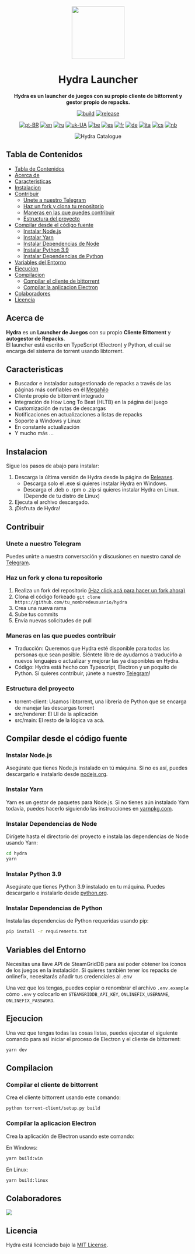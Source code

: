 <br>

<div align="center">

[<img src="./resources/icon.png" width="144"/>](https://hydralauncher.site)

  <h1 align="center">Hydra Launcher</h1>

  <p align="center">
    <strong>Hydra es un launcher de juegos con su propio cliente de bittorrent y gestor propio de repacks.</strong>
  </p>

[![build](https://img.shields.io/github/actions/workflow/status/hydralauncher/hydra/build.yml)](https://github.com/hydralauncher/hydra/actions)
[![release](https://img.shields.io/github/package-json/v/hydralauncher/hydra)](https://github.com/hydralauncher/hydra/releases)

[![pt-BR](https://img.shields.io/badge/lang-pt--BR-green.svg)](README.pt-BR.md)
[![en](https://img.shields.io/badge/lang-en-red.svg)](README.md)
[![ru](https://img.shields.io/badge/lang-ru-yellow.svg)](README.ru.md)
[![uk-UA](https://img.shields.io/badge/lang-uk--UA-blue)](README.uk-UA.md)
[![be](https://img.shields.io/badge/lang-be-orange)](README.be.md)
[![es](https://img.shields.io/badge/lang-es-red)](README.es.md)
[![fr](https://img.shields.io/badge/lang-fr-blue)](README.fr.md)
[![de](https://img.shields.io/badge/lang-de-black)](README.de.md)
[![ita](https://img.shields.io/badge/lang-it-red)](README.it.md)
[![cs](https://img.shields.io/badge/lang-cs-purple)](README.cs.md)
[![nb](https://img.shields.io/badge/lang-nb-blue)](README.nb.md)

![Hydra Catalogue](./docs/screenshot.png)

</div>

## Tabla de Contenidos

- [Tabla de Contenidos](#tabla-de-contenidos)
- [Acerca de](#acerca-de)
- [Caracteristicas](#caracteristicas)
- [Instalacion](#instalacion)
- [Contribuir](#-contribuir)
  - [Unete a nuestro Telegram](#-unete-a-nuestro-telegram)
  - [Haz un fork y clona tu repositorio](#haz-un-fork-y-clona-tu-repositorio)
  - [Maneras en las que puedes contribuir](#maneras-en-las-que-puedes-contribuir)
  - [Estructura del proyecto](#estructura-del-proyecto)
- [Compilar desde el código fuente](#compilar-desde-el-código-fuente)
  - [Instalar Node.js](#instalar-nodejs)
  - [Instalar Yarn](#instalar-yarn)
  - [Instalar Dependencias de Node](#instalar-dependencias-de-node)
  - [Instalar Python 3.9](#instalar-python-39)
  - [Instalar Dependencias de Python](#instalar-dependencias-de-python)
- [Variables del Entorno](#variables-del-entorno)
- [Ejecucion](#ejecucion)
- [Compilacion](#compilacion)
  - [Compilar el cliente de bittorrent](#compilar-el-cliente-de-bittorrent)
  - [Compilar la aplicacion Electron](#compilar-la-aplicacion-electron)
- [Colaboradores](#colaboradores)
- [Licencia](#licencia)

## Acerca de

**Hydra** es un **Launcher de Juegos** con su propio **Cliente Bittorrent** y **autogestor de Repacks**.
<br>
El launcher está escrito en TypeScript (Electron) y Python, el cuál se encarga del sistema de torrent usando libtorrent.

## Caracteristicas

- Buscador e instalador autogestionado de repacks a través de las páginas más confiables en él [Megahilo](https://www.reddit.com/r/Piracy/wiki/megathread/)
- Cliente propio de bittorrent integrado
- Integración de How Long To Beat (HLTB) en la página del juego
- Customización de rutas de descargas
- Notificaciones en actualizaciones a listas de repacks
- Soporte a Windows y Linux
- En constante actualización
- Y mucho más ...

## Instalacion

Sigue los pasos de abajo para instalar:

1. Descarga la última versión de Hydra desde la página de [Releases](https://github.com/hydralauncher/hydra/releases/latest).
   - Descarga solo el .exe si quieres instalar Hydra en Windows.
   - Descarga el .deb o .rpm o .zip si quieres instalar Hydra en Linux. (Depende de tu distro de Linux)
2. Ejecuta el archivo descargado.
3. ¡Disfruta de Hydra!

## <a name="contribuir"> Contribuir

### <a name="unete-a-nuestro-telegram"></a> Unete a nuestro Telegram

Puedes unirte a nuestra conversación y discusiones en nuestro canal de [Telegram](https://t.me/hydralauncher).

### Haz un fork y clona tu repositorio

1. Realiza un fork del repositorio [(Haz click acá para hacer un fork ahora)](https://github.com/hydralauncher/hydra/fork)
2. Clona el código forkeado `git clone https://github.com/tu_nombredeusuario/hydra`
3. Crea una nueva rama
4. Sube tus commits
5. Envía nuevas solicitudes de pull

### Maneras en las que puedes contribuir

- Traducción: Queremos que Hydra esté disponible para todas las personas que sean posible. Siéntete libre de ayudarnos a traducirlo a nuevos lenguajes o actualizar y mejorar las ya disponibles en Hydra.
- Código: Hydra está hecho con Typescript, Electron y un poquito de Python. Si quieres contribuir, ¡únete a nuestro [Telegram](https://t.me/hydralauncher)!

### Estructura del proyecto

- torrent-client: Usamos libtorrent, una librería de Python que se encarga de manejar las descargas torrent
- src/renderer: El UI de la aplicación
- src/main: El resto de la lógica va acá.

## Compilar desde el código fuente

### Instalar Node.js

Asegúrate que tienes Node.js instalado en tú máquina. Si no es así, puedes descargarlo e instalarlo desde [nodejs.org](https://nodejs.org/).

### Instalar Yarn

Yarn es un gestor de paquetes para Node.js. Si no tienes aún instalado Yarn todavía, puedes hacerlo siguiendo las instrucciones en [yarnpkg.com](https://classic.yarnpkg.com/lang/en/docs/install/).

### Instalar Dependencias de Node

Dirígete hasta el directorio del proyecto e instala las dependencias de Node usando Yarn:

```bash
cd hydra
yarn
```

### Instalar Python 3.9

Asegúrate que tienes Python 3.9 instalado en tu máquina. Puedes descargarlo e instalarlo desde [python.org](https://www.python.org/downloads/release/python-3913/).

### Instalar Dependencias de Python

Instala las dependencias de Python requeridas usando pip:

```bash
pip install -r requirements.txt
```

## Variables del Entorno

Necesitas una llave API de SteamGridDB para así poder obtener los íconos de los juegos en la instalación.
Si quieres también tener los repacks de onlinefix, necesitarás añadir tus credenciales al .env

Una vez que los tengas, puedes copiar o renombrar el archivo `.env.example` cómo `.env` y colocarlo en `STEAMGRIDDB_API_KEY`, `ONLINEFIX_USERNAME`, `ONLINEFIX_PASSWORD`.

## Ejecucion

Una vez que tengas todas las cosas listas, puedes ejecutar el siguiente comando para así iniciar el proceso de Electron y el cliente de bittorrent:

```bash
yarn dev
```

## Compilacion

### Compilar el cliente de bittorrent

Crea el cliente bittorrent usando este comando:

```bash
python torrent-client/setup.py build
```

### Compilar la aplicacion Electron

Crea la aplicación de Electron usando este comando:

En Windows:

```bash
yarn build:win
```

En Linux:

```bash
yarn build:linux
```

## Colaboradores

<a href="https://github.com/hydralauncher/hydra/graphs/contributors">
  <img src="https://contrib.rocks/image?repo=hydralauncher/hydra" />
</a>

## Licencia

Hydra está licenciado bajo la [MIT License](LICENSE).
